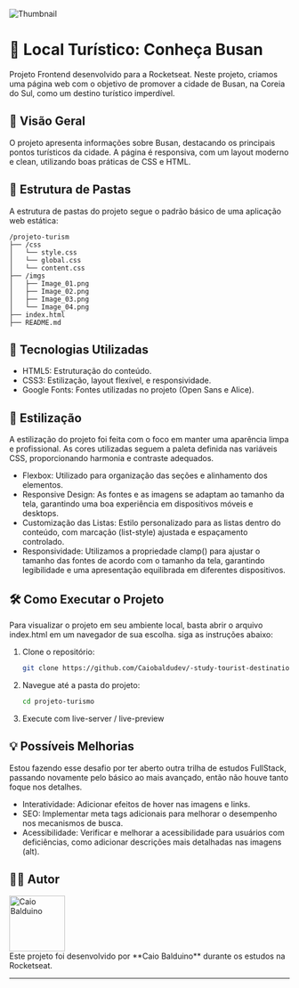 ![Thumbnail](https://github.com/user-attachments/assets/5f5b4673-8e7c-48e8-a5fd-413c66f15ad8)

# 🔖 Local Turístico: Conheça Busan

Projeto Frontend desenvolvido para a Rocketseat. Neste projeto, criamos uma página web com o objetivo de promover a cidade de Busan, na Coreia do Sul, como um destino turístico imperdível.

## 📌 Visão Geral

O projeto apresenta informações sobre Busan, destacando os principais pontos turísticos da cidade. A página é responsiva, com um layout moderno e clean, utilizando boas práticas de CSS e HTML.

## 📂 Estrutura de Pastas

A estrutura de pastas do projeto segue o padrão básico de uma aplicação web estática:

```
/projeto-turism
├── /css
│   └── style.css
│   └── global.css
│   └── content.css
├── /imgs
│   ├── Image_01.png
│   ├── Image_02.png
│   ├── Image_03.png
│   └── Image_04.png
├── index.html
├── README.md
```

## 🚀 Tecnologias Utilizadas

- HTML5: Estruturação do conteúdo.
- CSS3: Estilização, layout flexível, e responsividade.
- Google Fonts: Fontes utilizadas no projeto (Open Sans e Alice).

## 🎨 Estilização

A estilização do projeto foi feita com o foco em manter uma aparência limpa e profissional. As cores utilizadas seguem a paleta definida nas variáveis CSS, proporcionando harmonia e contraste adequados.
- Flexbox: Utilizado para organização das seções e alinhamento dos elementos.
- Responsive Design: As fontes e as imagens se adaptam ao tamanho da tela, garantindo uma boa experiência em dispositivos móveis e desktops.
- Customização das Listas: Estilo personalizado para as listas dentro do conteúdo, com marcação (list-style) ajustada e espaçamento controlado.
- Responsividade: Utilizamos a propriedade clamp() para ajustar o tamanho das fontes de acordo com o tamanho da tela, garantindo legibilidade e uma apresentação equilibrada em diferentes dispositivos.

## 🛠️ Como Executar o Projeto

Para visualizar o projeto em seu ambiente local, basta abrir o arquivo index.html em um navegador de sua escolha. siga as instruções abaixo:

1. Clone o repositório:
   ```bash
   git clone https://github.com/Caiobaldudev/-study-tourist-destination.git
   ```
2. Navegue até a pasta do projeto:
   ```bash
   cd projeto-turismo
   ```
3. Execute com live-server / live-preview

## 💡 Possíveis Melhorias
Estou fazendo esse desafio por ter aberto outra trilha de estudos FullStack, passando novamente pelo básico ao mais avançado, então não houve tanto foque nos detalhes.
- Interatividade: Adicionar efeitos de hover nas imagens e links.
- SEO: Implementar meta tags adicionais para melhorar o desempenho nos mecanismos de busca.
- Acessibilidade: Verificar e melhorar a acessibilidade para usuários com deficiências, como adicionar descrições mais detalhadas nas imagens (alt).

## 🧑‍🚀 Autor

<a href="https://github.com/Caiobaldudev">
  <img src="https://github.com/Caiobaldudev.png" alt="Caio Balduino" width="100">
</a> 
<br/>
Este projeto foi desenvolvido por **Caio Balduino** durante os estudos na Rocketseat. <br/>

---
